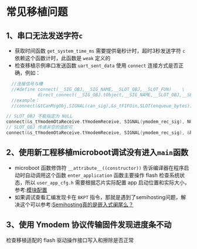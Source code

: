 # 常见移植问题
## 1、串口无法发送字符`c`
- 获取时间函数 `get_system_time_ms` 需要提供毫秒计时，超时3秒发送字符 `c` 依赖这个函数计时，此函数是 `weak` 定义的
- 检查移植示例串口发送函数 `uart_sent_data` 使用 `connect` 连接方式是否正确，例如：
```c
  //连接信号与槽
  //#define connect(__SIG_OBJ,__SIG_NAME,__SLOT_OBJ,__SLOT_FUN)    \
            direct_connect(__SIG_OBJ.tObject,__SIG_NAME,__SLOT_OBJ,__SLOT_FUN)
  //example：
  //connect(&tCanMsgObj,SIGNAL(can_sig),&s_tFIFOin,SLOT(enqueue_bytes));

// SLOT_OBJ 不能指定为 NULL
connect(&s_tYmodemOtaReceive.tYmodemReceive, SIGNAL(ymodem_rec_sig), NULL, SLOT(uart_sent_data));
// SLOT_OBJ 传递非空的值即可
connect(&s_tYmodemOtaReceive.tYmodemReceive, SIGNAL(ymodem_rec_sig), &huart6, SLOT(uart_sent_data));

```

## 2、使用新工程移植microboot调试没有进入`main`函数
- microboot 函数修饰符 `__attribute__((constructor))` 告诉编译器在程序启动时自动调用这个函数 `enter_application` 函数主要操作 flash 检查系统状态，所以 `user_app_cfg.h` 需要根据芯片实际配置 app 启动位置和实际大小，参考:[模块配置](./quick-start/cmsis-pack.md#3.添加MicroBoot到工程)
- 如果调试查看汇编发现卡在 `BKPT` 指令，那就是遇到了semihosting问题，解决这个可以参考:[Semihosting真的是嵌入式阑尾么？](https://mp.weixin.qq.com/s/lIdCRfp04I0kf0L7bHRoFQ?poc_token=HAa_w2ejsxpCqNmcvgwFyBTvDqDa6cLBjrXhu787)

## 3、使用 Ymodem 协议传输固件发现进度条不动
检查移植适配的 flash 驱动操作接口写入和擦除是否正常
